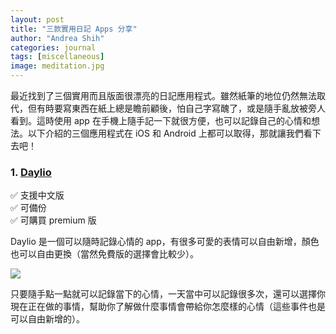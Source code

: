```yaml
---
layout: post
title: "三款實用日記 Apps 分享"
author: "Andrea Shih"
categories: journal
tags: [miscellaneous]
image: meditation.jpg
---
```


最近找到了三個實用而且版面很漂亮的日記應用程式。雖然紙筆的地位仍然無法取代，但有時要寫東西在紙上總是瞻前顧後，怕自己字寫醜了，或是隨手亂放被旁人看到。這時使用 app 在手機上隨手記一下就很方便，也可以記錄自己的心情和想法。以下介紹的三個應用程式在 iOS 和 Android 上都可以取得，那就讓我們看下去吧！

### 1. [**<u>Daylio</u>**](https://daylio.net/)
✅ 支援中文版  
✅ 可備份  
✅ 可購買 premium 版

Daylio 是一個可以隨時記錄心情的 app，有很多可愛的表情可以自由新增，顏色也可以自由更換（當然免費版的選擇會比較少）。

![](https://github.com/andreashih/img/blob/master/rmd_posts/diary_apps/daylio-1.gif)

只要隨手點一點就可以記錄當下的心情，一天當中可以記錄很多次，還可以選擇你現在正在做的事情，幫助你了解做什麼事情會帶給你怎麼樣的心情（這些事件也是可以自由新增的）。